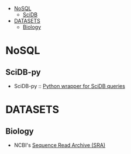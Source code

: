 * [NoSQL](#nosql)
   * [SciDB](#scidb)
* [DATASETS](#datasets)
   * [Biology](#biology)

# NoSQL
## SciDB-py
* SciDB-py :: [Python wrapper for SciDB queries](https://github.com/Paradigm4/SciDB-py)


# DATASETS
## Biology
* NCBI's [Sequence Read Archive (SRA)](http://www.ncbi.nlm.nih.gov/sra)


